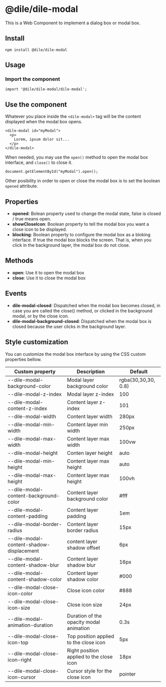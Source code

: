 # @dile/dile-modal

This is a Web Component to implement a dialog box or modal box.

## Install

```
npm install @dile/dile-modal
```

## Usage

### Import the component

```
import '@dile/dile-modal/dile-modal';
```

## Use the component

Whatever you place inside the ```<dile-modal>``` tag will be the content displayed when the modal box opens.

```
<dile-modal id="myModal">
  <p>
    Lorem, ipsum dolor sit...
  </p>
</dile-modal> 
```

When needed, you may use the ```open()``` method to open the modal box interface, and ```close()``` to close it. 

```
document.getElementById("myModal").open();
```

Other posibility in order to open or close the modal box is to set the boolean ```opened``` attribute.

## Properties

- **opened**: Bolean property used to change the modal state, false is closed / true means open.
- **showCloseIcon**: Boolean property to tell the modal box you want a close icon to be displayed.
- **blocking**: Boolean property to configure the modal box as a bloking interface. If true the modal box blocks the screen. That is, when you click in the background layer, the modal box do not close.

## Methods

- **open**: Use it to open the modal box
- **close**: Use it to close the modal box

## Events

- **dile-modal-closed**: Dispatched when the modal box becomes closed, in case you are called the close() method, or clicked in the background modal, or by the close icon.
- **dile-modal-background-closed**: Dispatched when the modal box is closed because the user clicks in the background layer.

## Style customization

You can customize the modal box interface by using the CSS custom properties bellow.

Custom property | Description | Default
----------------|-------------|---------
--dile-modal-background-color | Modal layer background color | rgba(30,30,30, 0.8)
--dile-modal-z-index | Modal layer z-index | 100
--dile-modal-content-z-index | Content layer z-index | 101
--dile-modal-width | Content layer width | 280px
--dile-modal-min-width | Content layer min width | 250px
--dile-modal-max-width | Content layer max width | 100vw
--dile-modal-height | Conten layer height | auto
--dile-modal-min-height | Content layer max height | auto
--dile-modal-max-height | Content layer max height | 100vh
--dile-modal-content-background-color | Content layer background color | #fff
--dile-modal-content-padding | Content layer padding | 1em
--dile-modal-border-radius | Content layer border radius | 15px
--dile-modal-content-shadow-displacement | content layer shadow offset | 6px
--dile-modal-content-shadow-blur | Content layer shadow blur | 16px
--dile-modal-content-shadow-color | Content layer shadow color | #000
--dile-modal-close-icon-color | Close icon color | #888
--dile-modal-close-icon-size | Close icon size | 24px
--dile-modal-animation-duration | Duration of the opacity modal animation | 0.3s
--dile-modal-close-icon-top | Top position applied to the close icon | 5px
--dile-modal-close-icon-right | Right position applied to the close icon | 18px
--dile-modal-close-icon-cursor | Cursor style for the close icon | pointer